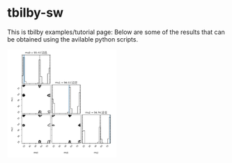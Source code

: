 # tbilby-sw

This is tbilby examples/tutorial page:
Below are some of the results that can be obtained using the avilable python scripts.

<img src="three_gaussian_basic.png" alt="three_gaussian_basic" width="250" height="250">
